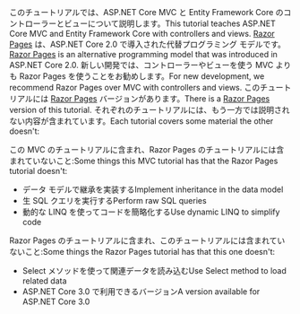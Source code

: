 <span data-ttu-id="0bafc-101">このチュートリアルでは、ASP.NET Core MVC と Entity Framework Core のコントローラーとビューについて説明します。</span><span class="sxs-lookup"><span data-stu-id="0bafc-101">This tutorial teaches ASP.NET Core MVC and Entity Framework Core with controllers and views.</span></span> <span data-ttu-id="0bafc-102">[Razor Pages](xref:razor-pages/index) は、ASP.NET Core 2.0 で導入された代替プログラミング モデルです。</span><span class="sxs-lookup"><span data-stu-id="0bafc-102">[Razor Pages](xref:razor-pages/index) is an alternative programming model that was introduced in ASP.NET Core 2.0.</span></span> <span data-ttu-id="0bafc-103">新しい開発では、コントローラーやビューを使う MVC よりも Razor Pages を使うことをお勧めします。</span><span class="sxs-lookup"><span data-stu-id="0bafc-103">For new development, we recommend Razor Pages over MVC with controllers and views.</span></span> <span data-ttu-id="0bafc-104">このチュートリアルには [Razor Pages](xref:data/ef-rp/intro) バージョンがあります。</span><span class="sxs-lookup"><span data-stu-id="0bafc-104">There is a [Razor Pages](xref:data/ef-rp/intro) version of this tutorial.</span></span> <span data-ttu-id="0bafc-105">それぞれのチュートリアルには、もう一方では説明されない内容が含まれています。</span><span class="sxs-lookup"><span data-stu-id="0bafc-105">Each tutorial covers some material the other doesn't:</span></span>

<span data-ttu-id="0bafc-106">この MVC のチュートリアルに含まれ、Razor Pages のチュートリアルには含まれていないこと:</span><span class="sxs-lookup"><span data-stu-id="0bafc-106">Some things this MVC tutorial has that the Razor Pages tutorial doesn't:</span></span>

* <span data-ttu-id="0bafc-107">データ モデルで継承を実装する</span><span class="sxs-lookup"><span data-stu-id="0bafc-107">Implement inheritance in the data model</span></span>
* <span data-ttu-id="0bafc-108">生 SQL クエリを実行する</span><span class="sxs-lookup"><span data-stu-id="0bafc-108">Perform raw SQL queries</span></span>
* <span data-ttu-id="0bafc-109">動的な LINQ を使ってコードを簡略化する</span><span class="sxs-lookup"><span data-stu-id="0bafc-109">Use dynamic LINQ to simplify code</span></span>
 
<span data-ttu-id="0bafc-110">Razor Pages のチュートリアルに含まれ、このチュートリアルには含まれていないこと:</span><span class="sxs-lookup"><span data-stu-id="0bafc-110">Some things the Razor Pages tutorial has that this one doesn't:</span></span>

* <span data-ttu-id="0bafc-111">Select メソッドを使って関連データを読み込む</span><span class="sxs-lookup"><span data-stu-id="0bafc-111">Use Select method to load related data</span></span>
* <span data-ttu-id="0bafc-112">ASP.NET Core 3.0 で利用できるバージョン</span><span class="sxs-lookup"><span data-stu-id="0bafc-112">A version available for ASP.NET Core 3.0</span></span>
